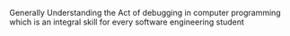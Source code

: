 Generally Understanding the Act of debugging in computer programming which is an integral skill for every software engineering student 